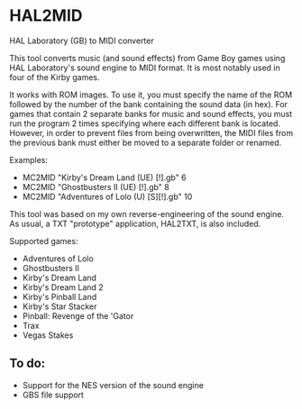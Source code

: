 # HAL2MID
HAL Laboratory (GB) to MIDI converter

This tool converts music (and sound effects) from Game Boy games using HAL Laboratory's sound engine to MIDI format. It is most notably used in four of the Kirby games.

It works with ROM images. To use it, you must specify the name of the ROM followed by the number of the bank containing the sound data (in hex).
For games that contain 2 separate banks for music and sound effects, you must run the program 2 times specifying where each different bank is located. However, in order to prevent files from being overwritten, the MIDI files from the previous bank must either be moved to a separate folder or renamed.

Examples:
* MC2MID "Kirby's Dream Land (UE) [!].gb" 6
* MC2MID "Ghostbusters II (UE) [!].gb" 8
* MC2MID "Adventures of Lolo (U) [S][!].gb" 10

This tool was based on my own reverse-engineering of the sound engine. As usual, a TXT "prototype" application, HAL2TXT, is also included.

Supported games:
  * Adventures of Lolo
  * Ghostbusters II
  * Kirby's Dream Land
  * Kirby's Dream Land 2
  * Kirby's Pinball Land
  * Kirby's Star Stacker
  * Pinball: Revenge of the 'Gator
  * Trax
  * Vegas Stakes

## To do:
  * Support for the NES version of the sound engine
  * GBS file support
